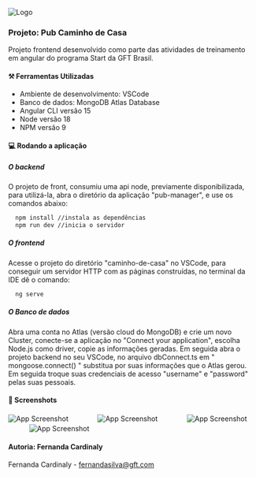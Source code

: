 
![Logo](https://i.postimg.cc/LXzXRNn7/GFT.png)


### Projeto: Pub Caminho de Casa

Projeto frontend desenvolvido como parte das atividades de treinamento em angular do programa Start da GFT Brasil. 

#### ⚒ Ferramentas Utilizadas

- Ambiente de desenvolvimento: VSCode
- Banco de dados: MongoDB Atlas Database
- Angular CLI versão 15
- Node versão 18
- NPM versão 9
#### 💻 Rodando a aplicação
##### O backend
O projeto de front, consumiu uma api node, previamente disponibilizada, para utilizá-la, abra o diretório da aplicação "pub-manager", e use os comandos abaixo: 

```bash
  npm install //instala as dependências
  npm run dev //inicia o servidor
```

##### O frontend
Acesse o projeto do diretório "caminho-de-casa" no VSCode, para conseguir um servidor HTTP com as páginas construídas, no terminal da IDE dê o comando:

```bash
  ng serve 
```

##### O Banco de dados
Abra uma conta no Atlas (versão cloud do MongoDB) e crie um novo Cluster, conecte-se a aplicação no "Connect your application", escolha Node.js como driver, copie as informações geradas.
Em seguida abra o projeto backend no seu VSCode,  no arquivo dbConnect.ts em " mongoose.connect() " substitua por suas informações que o Atlas gerou. Em seguida troque suas credenciais de 
acesso "username" e "password" pelas suas pessoais.


#### 📘 Screenshots

![App Screenshot](https://i.postimg.cc/zfVC8bZW/0-Home.jpg)
ﾠﾠﾠﾠ
![App Screenshot](https://i.postimg.cc/ZnZvB0gw/1-Visualiza-o-de-dados.jpg)
ﾠﾠﾠﾠ
![App Screenshot](https://i.postimg.cc/1zq8vp1W/3-Card-pio.jpg)
ﾠﾠﾠﾠ
![App Screenshot](https://i.postimg.cc/NfcZFY0L/2-Dialogs-de-Cadastros.jpg)
ﾠﾠﾠﾠ

#### Autoria: Fernanda Cardinaly

Fernanda Cardinaly -
fernandasilva@gft.com

